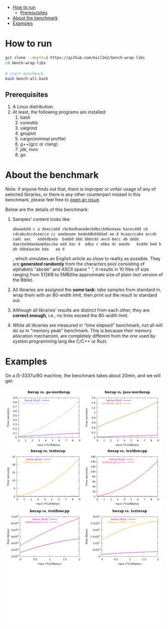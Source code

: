 - [How to run](#org28bd7a6)
  - [Prerequisites](#orgee8db15)
- [About the benchmark](#org7d287df)
- [Examples](#orgb5667a3)


<a id="org28bd7a6"></a>

# How to run

```bash
git clone --depth=1 https://github.com/micl2e2/bench-wrap-libs
cd bench-wrap-libs

# start benchmark
bash bench-all.bash
```


<a id="orgee8db15"></a>

## Prerequisites

1.  A Linux distribution.
2.  At least, the following programs are installed:
    1.  bash
    2.  coreutils
    3.  valgrind
    4.  gnuplot
    5.  cargo(minimal profile)
    6.  g++(gcc or clang)
    7.  jdk, mvn
    8.  go


<a id="org7d287df"></a>

# About the benchmark

Note: if anyone finds out that, there is improper or unfair usage of any of selected libraries, or there is any other counterpart missed in this benchmark, please feel free to [open an issue](https://github.com/micl2e2/bench-wrap-libs/issues/new).

Below are the details of this benchmark:

1.  Samples' content looks like:
    
    ```
    abaaebdd c a deeccadd cbcbedbaeadecbdbccbdbeeaaa bacecddd cb cdcabcdccdceecca cc aeebeaee bededdbddddad ae d bcaacccaba eccdc   cadc aac   eddedbada  babbd bbb bbbcdd aecd becc ab debb   daecbeddaedaaebaccba edd dac d  adba c ebba dc aeede   bcdde bed b eb ddbdaacbe bda   aa d
    ```
    
    , which simulates an English article as close to reality as possible. They are **generated randomly** from the characters pool consisting of alphabets "abcde" and ASCII space " ", it results in 10 files of size ranging from 512KB to 5MB(the approximate size of plain-text version of the Bible).

2.  All libraries are assigned the **same task**: take samples from standard in, wrap them with an 80-width limit, then print out the result to standard out.

3.  Although all libraries' results are distinct from each other, they are **correct enough**, i.e., no lines exceed the 80-width limit.

4.  While all libraries are measured in "time elapsed" benchmark, not all will do so in "memory peak" benchmark. This is because their memory allocation mechanism, are completely different from the one used by system programming lang like C/C++ or Rust.


<a id="orgb5667a3"></a>

# Examples

On a i5-3337u/8G machine, the benchmark takes about 20min, and we will get:

<img src="examples/result-rtime.png" width="500px">

<img src="examples/result-mempeak.png" width="500px">